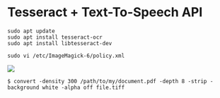 # Tesseract + Text-To-Speech API  

```
sudo apt update
sudo apt install tesseract-ocr
sudo apt install libtesseract-dev
```  
```
sudo vi /etc/ImageMagick-6/policy.xml
```  

<img src=https://github.com/RubensZimbres/Repo-2019/blob/master/Tesseract/Pics/tesseract.PNG>  

```
$ convert -density 300 /path/to/my/document.pdf -depth 8 -strip -background white -alpha off file.tiff
```  

